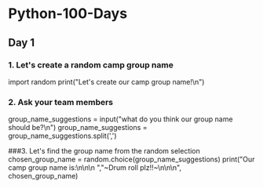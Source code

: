 # Python-100-Days

## Day 1

### 1. Let's create a random camp group name 
import random
print("Let's create our camp group name!\n")

### 2. Ask your team members
group_name_suggestions = input("what do you think our group name should be?\n")
group_name_suggestions = group_name_suggestions.split(',')

###3. Let's find the group name from the random selection 
chosen_group_name = random.choice(group_name_suggestions)
print("Our camp group name is:\n\n\n ","~Drum roll plz!!~\n\n\n",  
chosen_group_name)
